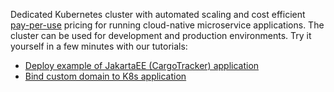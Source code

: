 Dedicated Kubernetes cluster with automated scaling and cost efficient [pay-per-use](https://jelastic.com/pay-as-you-use-cloud-pricing/) pricing for running cloud-native microservice applications. The cluster can be used for development and production environments.
Try it yourself in a few minutes with our tutorials:
 * [Deploy example of JakartaEE (CargoTracker) application](https://jelastic.com/blog/jakarta-ee-deployment-kubernetes/)
 * [Bind custom domain to K8s application](https://jelastic.com/blog/kubernetes-public-ip-address/)
